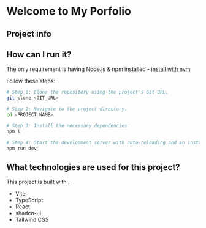 # Welcome to My Porfolio

## Project info

## How can I run it?

The only requirement is having Node.js & npm installed - [install with nvm](https://github.com/nvm-sh/nvm#installing-and-updating)

Follow these steps:

```sh
# Step 1: Clone the repository using the project's Git URL.
git clone <GIT_URL>

# Step 2: Navigate to the project directory.
cd <PROJECT_NAME>

# Step 3: Install the necessary dependencies.
npm i

# Step 4: Start the development server with auto-reloading and an instant preview.
npm run dev
```

## What technologies are used for this project?

This project is built with .

- Vite
- TypeScript
- React
- shadcn-ui
- Tailwind CSS
